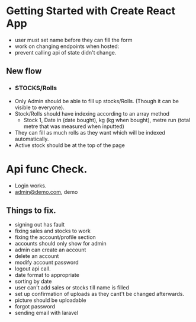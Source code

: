 <!-- 
CLEAR ALL API CALLS ON RENDER FOR USERS< STOCKS AND SALES>. THEN SET THE APPROPRAITE DISPATCH.        
Chnaging the state to use redux, for sales ands stocks instead to localstorage.
TRYING TO implement sales automatically deducting from active stock.   
- set loaders whenevr users aee submitting inputs... stocks, sales, profile, users.
 -->   
<!-- Do-MM-YYYY, h:mm A -->
# Getting Started with Create React App

 - user must set name before they can fill the form
 - work on changing endpoints when hosted:
 - prevent calling api of state didn't change.


## New flow
- ### STOCKS/Rolls
- Only Admin should be able to fill up stocks/Rolls. (Though it can be visible to everyone).
- Stock/Rolls should have indexing according to an array method
   - Stock 1, Date in (date bought), kg (kg when bought), metre run (total metre that was measured when inputted)
- They can fill as much rolls as they want which will be indexed automatically.
- Active stock should be at the top of the page


 # Api func Check.
 - Login works.
 - admin@demo.com, demo


## Things to fix.
- signing out has fault
- fixing sales and stocks to work
- fixing the account/profile section
- accounts should only show for admin
- admin can create an account
- delete an account
- modify account password
- logout api call.
- date format to appropriate
- sorting by date
- user can't add sales or stocks till name is filled
- set up confirmation of uploads as they cant't be changed afterwards.
- picture should be uploadable
- forgot password
- sending email with laravel


<!-- 
Hello, my site is down with this error "This page isn’t workingwww.upenditravelandtours.com is currently unable to handle this request. HTTP ERROR 500"... Please help me fix it. Thank you very much.
 -->
